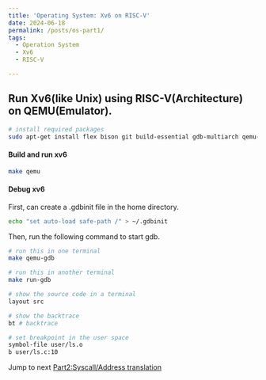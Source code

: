 ```yaml
---
title: 'Operating System: Xv6 on RISC-V'
date: 2024-06-18
permalink: /posts/os-part1/
tags:
  - Operation System
  - Xv6
  - RISC-V

---
```


## Run Xv6(like Unix) using RISC-V(Architecture) on QEMU(Emulator).


```bash
# install required packages
sudo apt-get install flex bison git build-essential gdb-multiarch qemu-system-misc gcc-riscv64-linux-gnu binutils-riscv64-linux-gnu opensbi expect
```

#### Build and run xv6
```bash
make qemu
```

#### Debug xv6
First, can create a .gdbinit file in the home directory.

```bash
echo "set auto-load safe-path /" > ~/.gdbinit
```

Then, run the following command to start gdb.

```bash
# run this in one terminal
make qemu-gdb

# run this in another terminal
make run-gdb

# show the source code in a terminal
layout src

# show the backtrace
bt # backtrace

# set breakpoint in the user space
symbol-file user/ls.o
b user/ls.c:10
```

Jump to next [Part2:Syscall/Address translation](/posts/os-part2/)
